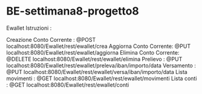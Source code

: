 # BE-settimana8-progetto8
Ewallet
Istruzioni :

Creazione Conto Corrente : @POST
localhost:8080/Ewallet/rest/ewallet/crea
Aggiorna Conto Corrente: @PUT
localhost:8080/Ewallet/rest/ewallet/aggiorna
Elimina Conto Corrente: @DELETE
localhost:8080/Ewallet/rest/ewallet/elimina
Prelievo : @PUT
localhost:8080/Ewallet/rest/ewallet/preleva/iban/importo/data
Versamento : @PUT
localhost:8080/Ewallet/rest/ewallet/versa/iban/importo/data
Lista movimenti : @GET
localhost:8080/Ewallet/rest/ewallet/movimenti
Lista conti : @GET
localhost:8080/Ewallet/rest/ewallet/conti
